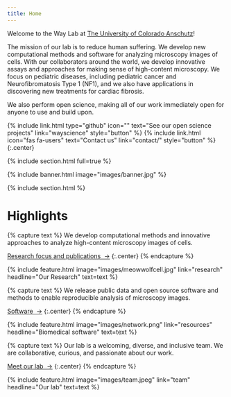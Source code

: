 ```yaml
---
title: Home
---
```


Welcome to the Way Lab at [The University of Colorado Anschutz](https://www.cuanschutz.edu/)!

The mission of our lab is to reduce human suffering.
We develop new computational methods and software for analyzing microscopy images of cells.
With our collaborators around the world, we develop innovative assays and approaches for making sense of high-content microscopy.
We focus on pediatric diseases, including pediatric cancer and Neurofibromatosis Type 1 (NF1), and we also have applications in discovering new treatments for cardiac fibrosis.

We also perform open science, making all of our work immediately open for anyone to use and build upon.

{%
  include link.html
  type="github"
  icon=""
  text="See our open science projects"
  link="wayscience"
  style="button"
%}
{%
  include link.html
  icon="fas fa-users"
  text="Contact us"
  link="contact/"
  style="button"
%}
{:.center}

{% include section.html full=true %}

{% include banner.html image="images/banner.jpg" %}

{% include section.html %}

# Highlights

{% capture text %}
We develop computational methods and innovative approaches to analyze high-content microscopy images of cells.

[Research focus and publications &nbsp;→](research)
{:.center}
{% endcapture %}

{%
  include feature.html
  image="images/meowwolfcell.jpg"
  link="research"
  headline="Our Research"
  text=text
%}

{% capture text %}
We release public data and open source software and methods to enable reproducible analysis of microscopy images.

[Software &nbsp;→](software)
{:.center}
{% endcapture %}

{%
  include feature.html
  image="images/network.png"
  link="resources"
  headline="Biomedical software"
  text=text
%}

{% capture text %}
Our lab is a welcoming, diverse, and inclusive team.
We are collaborative, curious, and passionate about our work.

[Meet our lab &nbsp;→](team)
{:.center}
{% endcapture %}

{%
  include feature.html
  image="images/team.jpeg"
  link="team"
  headline="Our lab"
  text=text
%}
<!---
{%
  include link.html
  type="github"
  icon=""
  text="Website template"
  link="wayscience/lab-website-template"
  style="button"
%}
{:.center}
-->
